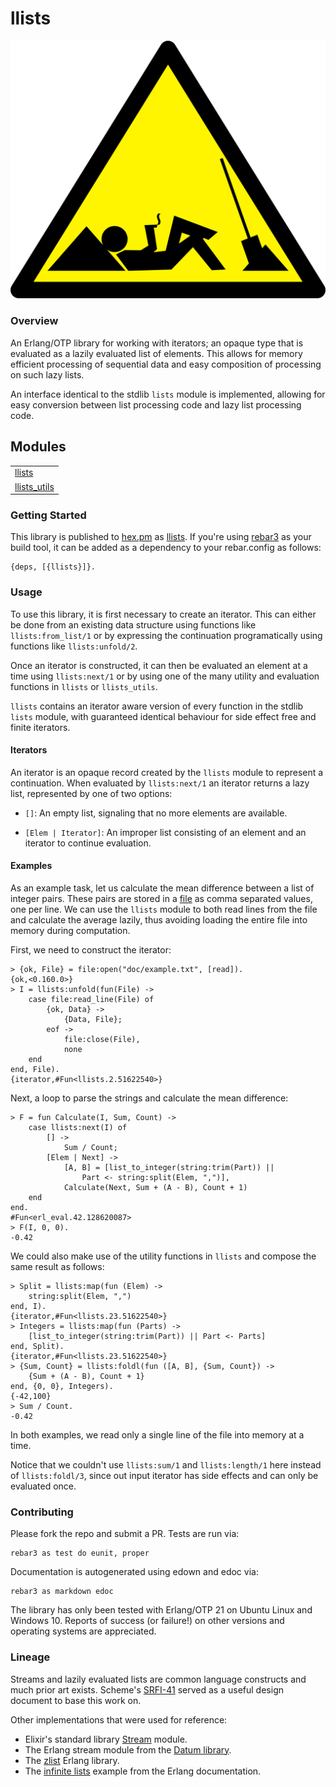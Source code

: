 # llists #

![Lazy Construction Worker](doc/lazy.png)


### Overview ###

An Erlang/OTP library for working with iterators; an opaque type that is
evaluated as a lazily evaluated list of elements. This allows for memory
efficient processing of sequential data and easy composition of processing on
such lazy lists.

An interface identical to the stdlib `lists` module is implemented, allowing
for easy conversion between list processing code and lazy list processing
code.


## Modules ##

<table width="100%" border="0" summary="list of modules">
<tr><td><a
href="http://github.com/jkrukoff/llists/blob/proper-test-creation/doc/llists.md"
class="module">llists</a></td></tr>
<tr><td><a
href="http://github.com/jkrukoff/llists/blob/proper-test-creation/doc/llists_utils.md"
class="module">llists_utils</a></td></tr></table>


### Getting Started ###

This library is published to [hex.pm](https://hex.pm) as
[llists](https://hex.pm/packages/llists). If you're using
[rebar3](https://www.rebar3.org/) as your build tool, it can be added as a
dependency to your rebar.config as follows:

```
{deps, [{llists}]}.
```


### Usage ###

To use this library, it is first necessary to create an iterator. This can
either be done from an existing data structure using functions like
`llists:from_list/1` or by expressing the continuation programatically using
functions like `llists:unfold/2`.

Once an iterator is constructed, it can then be evaluated an element at a time
using `llists:next/1` or by using one of the many utility and evaluation
functions in `llists` or `llists_utils`.

`llists` contains an iterator aware version of every function in the stdlib
`lists` module, with guaranteed identical behaviour for side effect free and
finite iterators.


#### Iterators ####

An iterator is an opaque record created by the `llists` module to represent a
continuation. When evaluated by `llists:next/1` an iterator returns a lazy
list, represented by one of two options:

* `[]`: An empty list, signaling that no more elements are available.

* `[Elem | Iterator]`: An improper list consisting of an element and an
iterator to continue evaluation.


#### Examples ####

As an example task, let us calculate the mean difference between a list of
integer pairs. These pairs are stored in a
[file](http://github.com/jkrukoff/llists/blob/proper-test-creation/doc/example.txt)
as comma separated values, one per line. We can use the `llists` module to
both read lines from the file and calculate the average lazily, thus avoiding
loading the entire file into memory during computation.

First, we need to construct the iterator:

```
> {ok, File} = file:open("doc/example.txt", [read]).
{ok,<0.160.0>}
> I = llists:unfold(fun(File) ->
	case file:read_line(File) of
		{ok, Data} ->
			{Data, File};
		eof ->
			file:close(File),
			none
	end
end, File).
{iterator,#Fun<llists.2.51622540>}
```

Next, a loop to parse the strings and calculate the mean difference:

```
> F = fun Calculate(I, Sum, Count) ->
	case llists:next(I) of
		[] ->
			Sum / Count;
		[Elem | Next] ->
			[A, B] = [list_to_integer(string:trim(Part)) ||
				Part <- string:split(Elem, ",")],
			Calculate(Next, Sum + (A - B), Count + 1)
	end
end.
#Fun<erl_eval.42.128620087>
> F(I, 0, 0).
-0.42
```

We could also make use of the utility functions in `llists` and compose the
same result as follows:

```
> Split = llists:map(fun (Elem) ->
	string:split(Elem, ",")
end, I).
{iterator,#Fun<llists.23.51622540>}
> Integers = llists:map(fun (Parts) ->
	[list_to_integer(string:trim(Part)) || Part <- Parts]
end, Split).
{iterator,#Fun<llists.23.51622540>}
> {Sum, Count} = llists:foldl(fun ([A, B], {Sum, Count}) ->
	{Sum + (A - B), Count + 1}
end, {0, 0}, Integers).
{-42,100}
> Sum / Count.
-0.42
```

In both examples, we read only a single line of the file into memory at a
time.

Notice that we couldn't use `llists:sum/1` and `llists:length/1` here instead
of `llists:foldl/3`, since out input iterator has side effects and can only be
evaluated once.


### Contributing ###

Please fork the repo and submit a PR. Tests are run via:

```
rebar3 as test do eunit, proper
```

Documentation is autogenerated using edown and edoc via:

```
rebar3 as markdown edoc
```

The library has only been tested with Erlang/OTP 21 on Ubuntu Linux and
Windows 10. Reports of success (or failure!) on other versions and operating
systems are appreciated.


### Lineage ###

Streams and lazily evaluated lists are common language constructs and much
prior art exists. Scheme's
[SRFI-41](https://srfi.schemers.org/srfi-41/srfi-41.md) served as a useful
design document to base this work on.

Other implementations that were used for reference:

* Elixir's standard library [Stream](https://hexdocs.pm/elixir/Stream.md)
  module.
* The Erlang stream module from the [Datum
  library](https://github.com/fogfish/datum/blob/master/src/stream/stream.erl).
* The [zlist](https://github.com/egobrain/zlist) Erlang library.
* The [infinite
  lists](http://erlang.org/documentation/doc-5.8/doc/programming_examples/funs.md)
  example from the Erlang documentation.
